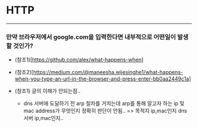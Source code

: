 # HTTP
----

### 만약 브라우저에서 google.com을 입력한다면 내부적으로 어떤일이 발생할 것인가?

- (참조1)[https://github.com/alex/what-happens-when]

- (참조2)[https://medium.com/@maneesha.wijesinghe1/what-happens-when-you-type-an-url-in-the-browser-and-press-enter-bb0aa2449c1a]

- (참조1) 글의 이해가 안되는점..
	- dns 서버에 도달하기 전 arp 절차를 거치는데 arp를 통해 알고자 하는 ip 및 mac address가 무엇인지 정확히 판단이 안됨.. => 목적지 ip,mac인지 dns 서버 ip,mac인지..	



